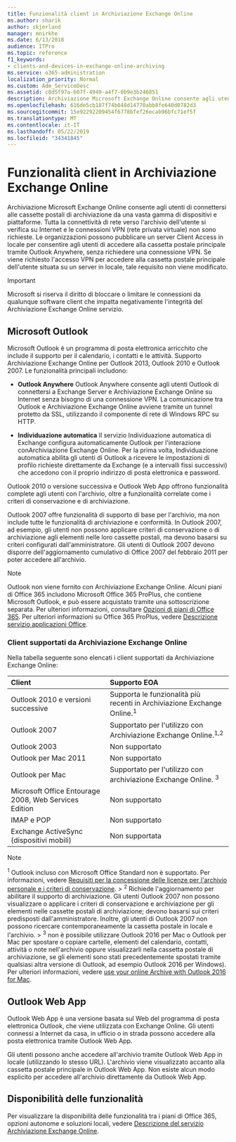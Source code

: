 ```yaml
---
title: Funzionalità client in Archiviazione Exchange Online
ms.author: sharik
author: skjerland
manager: mnirkhe
ms.date: 6/13/2018
audience: ITPro
ms.topic: reference
f1_keywords:
- clients-and-devices-in-exchange-online-archiving
ms.service: o365-administration
localization_priority: Normal
ms.custom: Adm_ServiceDesc
ms.assetid: c8d5f97a-607f-4949-a4f7-0b9e3b246851
description: Archiviazione Microsoft Exchange Online consente agli utenti di connettersi alle cassette postali di archiviazione da una vasta gamma di dispositivi e piattaforme. Tutta la connettività di rete verso l'archivio dell'utente si verifica su Internet e le connessioni VPN (rete privata virtuale) non sono richieste. Le organizzazioni possono pubblicare un server Client Access in locale per consentire agli utenti di accedere alla cassetta postale principale tramite Outlook Anywhere, senza richiedere una connessione VPN. Se viene richiesto l'accesso VPN per accedere alla cassetta postale principale dell'utente situata su un server in locale, tale requisito non viene modificato.
ms.openlocfilehash: 616de5cb187f74b048d14770abb8fe640d0782d3
ms.sourcegitcommit: 15e92292209454f6778bfef26ecab96bfc71ef5f
ms.translationtype: MT
ms.contentlocale: it-IT
ms.lasthandoff: 05/22/2019
ms.locfileid: "34341845"
---
```

# <a name="client-features-in-exchange-online-archiving"></a>Funzionalità client in Archiviazione Exchange Online

Archiviazione Microsoft Exchange Online consente agli utenti di connettersi alle cassette postali di archiviazione da una vasta gamma di dispositivi e piattaforme. Tutta la connettività di rete verso l'archivio dell'utente si verifica su Internet e le connessioni VPN (rete privata virtuale) non sono richieste. Le organizzazioni possono pubblicare un server Client Access in locale per consentire agli utenti di accedere alla cassetta postale principale tramite Outlook Anywhere, senza richiedere una connessione VPN. Se viene richiesto l'accesso VPN per accedere alla cassetta postale principale dell'utente situata su un server in locale, tale requisito non viene modificato.
  
> [!IMPORTANT]
> Microsoft si riserva il diritto di bloccare o limitare le connessioni da qualunque software client che impatta negativamente l'integrità del Archiviazione Exchange Online servizio. 
  
## <a name="microsoft-outlook"></a>Microsoft Outlook

Microsoft Outlook è un programma di posta elettronica arricchito che include il supporto per il calendario, i contatti e le attività. Supporto Archiviazione Exchange Online per Outlook 2013, Outlook 2010 e Outlook 2007. Le funzionalità principali includono:
  
- **Outlook Anywhere** Outlook Anywhere consente agli utenti Outlook di connettersi a Exchange Server e Archiviazione Exchange Online su Internet senza bisogno di una connessione VPN. La comunicazione tra Outlook e Archiviazione Exchange Online avviene tramite un tunnel protetto da SSL, utilizzando il componente di rete di Windows RPC su HTTP. 
    
- **Individuazione automatica** Il servizio Individuazione automatica di Exchange configura automaticamente Outlook per l'interazione conArchiviazione Exchange Online. Per la prima volta, Individuazione automatica abilita gli utenti di Outlook a ricevere le impostazioni di profilo richieste direttamente da Exchange (e a intervalli fissi successivi) che accedono con il proprio indirizzo di posta elettronica e password. 
    
Outlook 2010 o versione successiva e Outlook Web App offrono funzionalità complete agli utenti con l'archivio, oltre a funzionalità correlate come i criteri di conservazione e di archiviazione.
  
Outlook 2007 offre funzionalità di supporto di base per l'archivio, ma non include tutte le funzionalità di archiviazione e conformità. In Outlook 2007, ad esempio, gli utenti non possono applicare criteri di conservazione o di archiviazione agli elementi nelle loro cassette postali, ma devono basarsi su criteri configurati dall'amministratore. Gli utenti di Outlook 2007 devono disporre dell'aggiornamento cumulativo di Office 2007 del febbraio 2011 per poter accedere all'archivio.
  
> [!NOTE]
> Outlook non viene fornito con Archiviazione Exchange Online. Alcuni piani di Office 365 includono Microsoft Office 365 ProPlus, che contiene Microsoft Outlook, e può essere acquistato tramite una sottoscrizione separata. Per ulteriori informazioni, consultare [Opzioni di piani di Office 365](../office-365-platform-service-description/office-365-plan-options.md). Per ulteriori informazioni su Office 365 ProPlus, vedere [Descrizione servizio applicazioni Office](../office-applications-service-description/office-applications-service-description.md). 
  
### <a name="clients-supported-by-exchange-online-archiving"></a>Client supportati da Archiviazione Exchange Online

Nella tabella seguente sono elencati i client supportati da Archiviazione Exchange Online:
  
|**Client**|**Supporto EOA**|
|:-----|:-----|
|Outlook 2010 e versioni successive  <br/> |Supporta le funzionalità più recenti in Archiviazione Exchange Online.<sup>1</sup> <br/> |
|Outlook 2007  <br/> |Supportato per l'utilizzo con Archiviazione Exchange Online.<sup>1,2</sup> <br/> |
|Outlook 2003  <br/> |Non supportato  <br/> |
|Outlook per Mac 2011  <br/> |Non supportato  <br/> |
|Outlook per Mac  <br/> |Supportato per l'utilizzo con archiviazione Exchange Online. <sup>3</sup> <br/> |
|Microsoft Office Entourage 2008, Web Services Edition  <br/> |Non supportato  <br/> |
|IMAP e POP  <br/> |Non supportato  <br/> |
|Exchange ActiveSync (dispositivi mobili)  <br/> |Non supportata  <br/> |
   
> [!NOTE]
> <sup>1</sup> Outlook incluso con Microsoft Office Standard non è supportato. Per informazioni, vedere [Requisiti per la concessione delle licenze per l'archivio personale e i criteri di conservazione](https://go.microsoft.com/fwlink/?LinkId=389396). > <sup>2</sup> Richiede l'aggiornamento per abilitare il supporto di archiviazione. Gli utenti Outlook 2007 non possono visualizzare o applicare i criteri di conservazione e archiviazione per gli elementi nelle cassette postali di archiviazione; devono basarsi sui criteri predisposti dall'amministratore. Inoltre, gli utenti di Outlook 2007 non possono ricercare contemporaneamente la cassetta postale in locale e l'archivio. > <sup>3</sup> non è possibile utilizzare Outlook 2016 per Mac o Outlook per Mac per spostare o copiare cartelle, elementi del calendario, contatti, attività o note nell'archivio oppure visualizzarli nella cassetta postale di archiviazione, se gli elementi sono stati precedentemente spostati tramite qualsiasi altra versione di Outlook, ad esempio Outlook 2016 per Windows). Per ulteriori informazioni, vedere [use your online Archive with Outlook 2016 for Mac](https://support.office.com/en-us/article/Use-your-online-archive-with-Outlook-2016-for-Mac-45b8439c-2982-4b6b-9097-eed71dbfe238). 
  
## <a name="outlook-web-app"></a>Outlook Web App

Outlook Web App è una versione basata sul Web del programma di posta elettronica Outlook, che viene utilizzata con Exchange Online. Gli utenti connessi a Internet da casa, in ufficio o in strada possono accedere alla posta elettronica tramite Outlook Web App.
  
Gli utenti possono anche accedere all'archivio tramite Outlook Web App in locale (utilizzando lo stesso URL). L'archivio viene visualizzato accanto alla cassetta postale principale in Outlook Web App. Non esiste alcun modo esplicito per accedere all'archivio direttamente da Outlook Web App.
  
## <a name="feature-availability"></a>Disponibilità delle funzionalità

Per visualizzare la disponibilità delle funzionalità tra i piani di Office 365, opzioni autonome e soluzioni locali, vedere [Descrizione del servizio Archiviazione Exchange Online](exchange-online-archiving-service-description.md).
  

